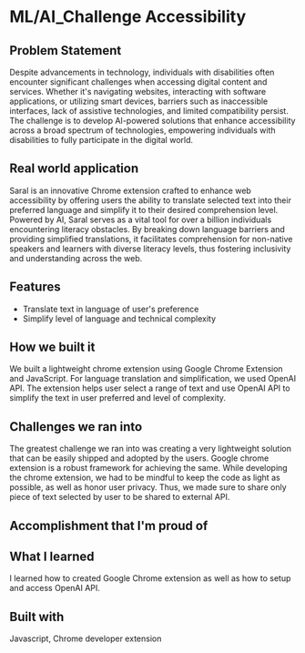 # ML/AI_Challenge Accessibility 

## Problem Statement
Despite advancements in technology, individuals with disabilities often encounter significant challenges when accessing digital content and services. Whether it's navigating websites, interacting with software applications, or utilizing smart devices, barriers such as inaccessible interfaces, lack of assistive technologies, and limited compatibility persist. The challenge is to develop AI-powered solutions that enhance accessibility across a broad spectrum of technologies, empowering individuals with disabilities to fully participate in the digital world.

## Real world application
Saral is an innovative Chrome extension crafted to enhance web accessibility by offering users the ability to translate selected text into their preferred language and simplify it to their desired comprehension level. Powered by AI, Saral serves as a vital tool for over a billion individuals encountering literacy obstacles. By breaking down language barriers and providing simplified translations, it facilitates comprehension for non-native speakers and learners with diverse literacy levels, thus fostering inclusivity and understanding across the web.

## Features

 - Translate text in language of user's preference
 - Simplify level of language and technical complexity

## How we built it
We built a lightweight chrome extension using Google Chrome Extension and JavaScript. 
For language translation and simplification, we used OpenAI API. 
The extension helps user select a range of text and use OpenAI API to simplify the text in user preferred and level of complexity.

## Challenges we ran into
The greatest challenge we ran into was creating a very lightweight solution that can be easily shipped and adopted by the users. Google chrome extension is a robust framework for achieving the same.
While developing the chrome extension, we had to be mindful to keep the code as light as possible, as well as honor user privacy. Thus, we made sure to share only piece of text selected by user to be shared to external API.
 
## Accomplishment that I'm proud of

## What I learned
I learned how to created Google Chrome extension as well as how to setup and access OpenAI API.
## Built with
Javascript, Chrome developer extension